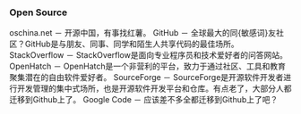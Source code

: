 ### Open Source

oschina.net － 开源中国，有事找红薯。 
GitHub － 全球最大的同{敏感词}友社区？GitHub是与朋友、同事、同学和陌生人共享代码的最佳场所。 
StackOverflow － StackOverflow是面向专业程序员和技术爱好者的问答网站。 
OpenHatch － OpenHatch是一个非营利的平台，致力于通过社区、工具和教育聚集潜在的自由软件爱好者。 
SourceForge － SourceForge是开源软件开发者进行开发管理的集中式场所，也是开源软件开发平台和仓库。有点老了，大部分人都迁移到Github上了。 
Google Code － 应该差不多全都迁移到Github上了吧？
